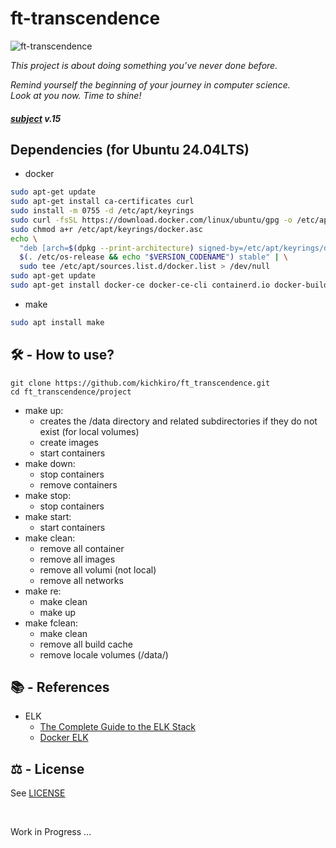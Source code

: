 # ft-transcendence

![ft-transcendence](https://github.com/kichkiro/42_cursus/blob/assets/banner_ft-transcendence.jpg?raw=true)

<i>
  <p>
    This project is about doing something you’ve never done before.
    <br>
  </p>
  <p>
    Remind yourself the beginning of your journey in computer science.
    <br>
    Look at you now. Time to shine!
    <br>
  </p>
</i>

#### <i>[subject](_subject/en.subject.pdf) v.15</i>

## Dependencies (for Ubuntu 24.04LTS)

- docker
``` sh
sudo apt-get update
sudo apt-get install ca-certificates curl
sudo install -m 0755 -d /etc/apt/keyrings
sudo curl -fsSL https://download.docker.com/linux/ubuntu/gpg -o /etc/apt/keyrings/docker.asc
sudo chmod a+r /etc/apt/keyrings/docker.asc
echo \
  "deb [arch=$(dpkg --print-architecture) signed-by=/etc/apt/keyrings/docker.asc] https://download.docker.com/linux/ubuntu \
  $(. /etc/os-release && echo "$VERSION_CODENAME") stable" | \
  sudo tee /etc/apt/sources.list.d/docker.list > /dev/null
sudo apt-get update
sudo apt-get install docker-ce docker-ce-cli containerd.io docker-buildx-plugin docker-compose-plugin
```

- make
``` sh
sudo apt install make
```

## 🛠️ - How to use?
```
git clone https://github.com/kichkiro/ft_transcendence.git
cd ft_transcendence/project
```
- make up: 
  - creates the /data directory and related subdirectories if they do not exist (for local volumes) 
  - create images 
  - start containers
- make down: 
  - stop containers
  - remove containers
- make stop: 
  - stop containers
- make start: 
  - start containers
- make clean:
  - remove all container
  - remove all images
  - remove all volumi (not local)
  - remove all networks
- make re:
  - make clean
  - make up
- make fclean:
  - make clean
  - remove all build cache
  - remove locale volumes (/data/)




## 📚 - References
- ELK
  - [The Complete Guide to the ELK Stack](https://logz.io/learn/complete-guide-elk-stack/#what-elk-stack)
  - [Docker ELK](https://github.com/deviantony/docker-elk)


## ⚖️ - License
See [LICENSE](https://github.com/kichkiro/webserv/blob/main/LICENSE)

<br>

Work in Progress ...
